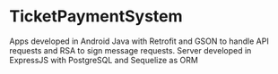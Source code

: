 # TicketPaymentSystem

Apps developed in Android Java with Retrofit and GSON to handle API requests and RSA to sign message requests. Server developed in ExpressJS with PostgreSQL and Sequelize as ORM 

